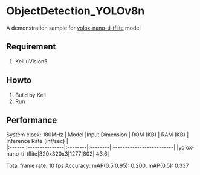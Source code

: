 # ObjectDetection_YOLOv8n
A demonstration sample for [yolox-nano-ti-tflite](M55M1BSP-3.00.001/SampleCode/NuEdgeWise/ObjectDetection_FreeRTOS_yoloxn/README.md) model
## Requirement
1. Keil uVision5
## Howto
1. Build by Keil
2. Run
## Performance
System clock: 180MHz
| Model |Input Dimension | ROM (KB) | RAM (KB) | Inference Rate (inf/sec) |  
|:------|:---------------|:--------|:--------|:-------------------------|
|yolox-nano-ti-tflite|320x320x3|1277|802| 43.6|

Total frame rate: 10 fps
Accuracy: mAP(0.5:0.95): 0.200, mAP(0.5): 0.337